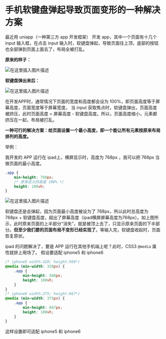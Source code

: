 # 手机软键盘弹起导致页面变形的一种解决方案
最近用 uniapp（一种第三方 app 开发框架） 开发 app，其中一个页面有十几个 input 输入框，在点击 input 输入时，软键盘弹起，导致页面往上顶，底部的按钮也全部弹到页面上面去了，布局全被打乱。

**原来的样子：**

![在这里插入图片描述](https://img-blog.csdnimg.cn/20190423115058518.png?x-oss-process=image/watermark,type_ZmFuZ3poZW5naGVpdGk,shadow_10,text_aHR0cHM6Ly9ibG9nLmNzZG4ubmV0L3E0MTEwMjAzODI=,size_16,color_FFFFFF,t_70)

**软键盘弹出来后：**

![在这里插入图片描述](https://img-blog.csdnimg.cn/20190423115112844.png?x-oss-process=image/watermark,type_ZmFuZ3poZW5naGVpdGk,shadow_10,text_aHR0cHM6Ly9ibG9nLmNzZG4ubmV0L3E0MTEwMjAzODI=,size_16,color_FFFFFF,t_70)

在开发APP时，通常情况下页面的宽度和高度都会设为 100%，即页面高度等于屏幕高度，页面宽度等于屏幕宽度。
当 input 获取焦点时，软键盘弹出，页面高度被挤压，此时页面高度 = 屏幕高度 - 软键盘高度。所以，页面高度缩小，元素都挤压在一起，布局被打乱。

**一种可行的解决方案：给页面设置一个最小高度，即一个能让所有元素按原来布局排列的高度。**

举例：

我开发的 APP 运行在 ipad上，横屏显示时，高度为 768px ，我可以把 768px 当做页面的最小高度。

```css
.app {
	min-height: 768px;
	/* 原来定义的高度 100% */
	height: 100vh;
}
```

![在这里插入图片描述](https://img-blog.csdnimg.cn/2019042311512917.png?x-oss-process=image/watermark,type_ZmFuZ3poZW5naGVpdGk,shadow_10,text_aHR0cHM6Ly9ibG9nLmNzZG4ubmV0L3E0MTEwMjAzODI=,size_16,color_FFFFFF,t_70)

软键盘还是会弹起，因为页面最小高度被设为了 768px，所以此时总高度为 768px + 软键盘高度，超出了屏幕高度（ipad横屏屏幕高度为768px）。如上图所示，此时原来页面的上半部分“消失”，就是被顶上去了，只显示原来页面的下半部分。**但至少我们要的页面布局不变形已经实现了**。等输入完，软键盘收起时，页面恢复原状。

ipad 的问题解决了，要是 APP 运行在其他手机端上呢？此时，CSS3 `@media` 属性就排上用场了。
假设要适配 iphone5 和 iphone6

```css
/* iphone5 width:320; height:568*/
@media (min-width: 320px) {
	.app {
		min-height: 568px;
		height: 100vh;
	}
}
/* iphone6 width:375; height:667*/
@media (min-width: 375px) {
	.app {
		min-height: 667px;
		height: 100vh;
	}
}
```

这样设置即可适配 iphone5 和 iphone6
